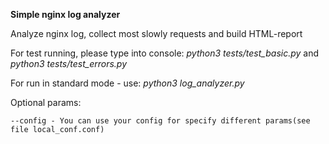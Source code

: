 **Simple nginx log analyzer**

Analyze nginx log, collect most slowly requests and build HTML-report

For test running, please type into console: _python3 tests/test_basic.py_ and _python3 tests/test_errors.py_

For run in standard mode - use: _python3 log_analyzer.py_

Optional params:

    --config - You can use your config for specify different params(see file local_conf.conf)

